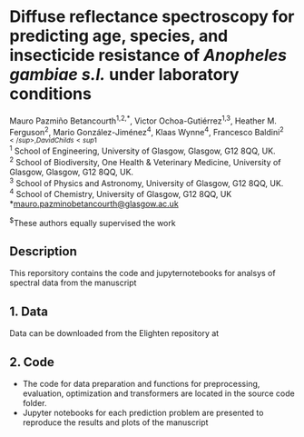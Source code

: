 # Diffuse reflectance spectroscopy for predicting age, species, and insecticide resistance of *Anopheles gambiae s.l.* under laboratory conditions

Mauro Pazmiño Betancourth<sup>1,2,*</sup>, Victor Ochoa-Gutiérrez<sup>1,3</sup>, Heather M. Ferguson<sup>2</sup>, Mario González-Jiménez<sup>4</sup>, Klaas Wynne<sup>4</sup>, Francesco Baldini<sup>2$</sup>, David Childs<sup1$</sup><br>
<sup>1</sup> School of Engineering, University of Glasgow, Glasgow, G12 8QQ, UK.<br>
<sup>2</sup> School of Biodiversity, One Health & Veterinary Medicine, University of Glasgow, Glasgow, G12 8QQ, UK.<br>
<sup>3</sup> School of Physics and Astronomy, University of Glasgow, G12 8QQ, UK.<br>
<sup>4</sup> School of Chemistry, University of Glasgow, G12 8QQ, UK<br>
*mauro.pazminobetancourth@glasgow.ac.uk

<sup>$</sup>These authors equally supervised the work

## Description
This reporsitory contains the code and jupyternotebooks for analsys of spectral data from the manuscript

## 1. Data
Data can be downloaded from the Elighten repository at

## 2. Code
- The code for data preparation and functions for  preprocessing, evaluation, optimization and transformers are located in the source code folder.
- Jupyter notebooks for each prediction problem are presented to reproduce the results and plots of the manuscript 


